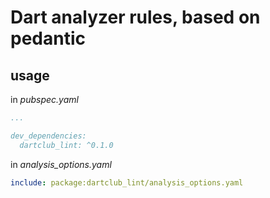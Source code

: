 # Dart analyzer rules, based on pedantic

## usage

in *pubspec.yaml*  
```yaml
...

dev_dependencies:
  dartclub_lint: ^0.1.0
```

in *analysis_options.yaml*

```yaml
include: package:dartclub_lint/analysis_options.yaml
```
